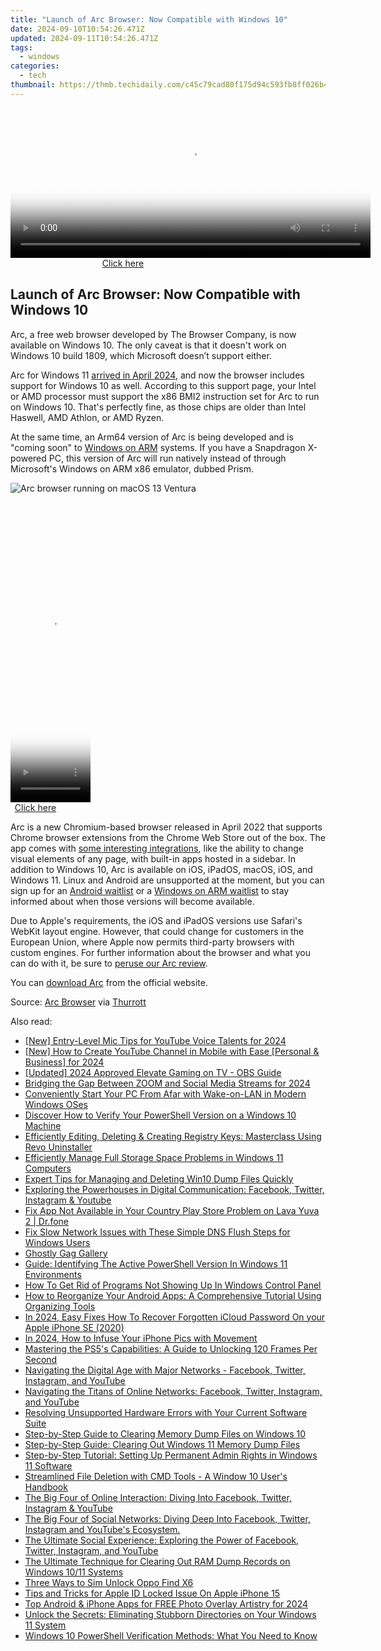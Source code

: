 ```yaml
---
title: "Launch of Arc Browser: Now Compatible with Windows 10"
date: 2024-09-10T10:54:26.471Z
updated: 2024-09-11T10:54:26.471Z
tags:
  - windows
categories:
  - tech
thumbnail: https://thmb.techidaily.com/c45c79cad80f175d94c593fb8ff026b4aafae59d206eadb54e9f9c923883caa5.jpg
---
```






<!-- affiliate ads begin -->
<span id="1938141">
					<video width="576" height="240" style="cursor:pointer"
           poster="//a.impactradius-go.com/display-clicktoplayimage/1938141.png"
           onclick="if(!this.playClicked){this.play();this.setAttribute('controls',true);this.playClicked=true;}">
	   <source src="//a.impactradius-go.com/display-ad/22993-1938141">
	   <img src="//a.impactradius-go.com/display-clicktoplayimage/1938141.png" style="border: none; height: 100%; width: 100%; object-fit: contain">
	</video>
	<div style="width:360px;text-align:center"><a href="javascript:window.open(decodeURIComponent('https%3A%2F%2Fhomestyler.sjv.io%2Fc%2F5597632%2F1938141%2F22993'), '_blank');void(0);">Click here</a></div>
</span>
<img height="0" width="0" src="https://imp.pxf.io/i/5597632/1938141/22993" style="position:absolute;visibility:hidden;" border="0" />
<!-- affiliate ads end -->




## Launch of Arc Browser: Now Compatible with Windows 10

Arc, a free web browser developed by The Browser Company, is now available on Windows 10\. The only caveat is that it doesn't work on Windows 10 build 1809, which Microsoft doesn’t support either.

 Arc for Windows 11 [arrived in April 2024](https://vp-tips.techidaily.com/2024-approved-top-12-no-cost-high-end-video-apps-for-seamless-viewing-experience-pc-and-tabletsmartphone/), and now the browser includes support for Windows 10 as well. According to this support page, your Intel or AMD processor must support the x86 BMI2 instruction set for Arc to run on Windows 10\. That's perfectly fine, as those chips are older than Intel Haswell, AMD Athlon, or AMD Ryzen.

 At the same time, an Arm64 version of Arc is being developed and is "coming soon" to [Windows on ARM](https://fox-http.techidaily.com/essential-list-best-microphones-for-4k-ultra-hd/) systems. If you have a Snapdragon X-powered PC, this version of Arc will run natively instead of through Microsoft's Windows on ARM x86 emulator, dubbed Prism.

![Arc browser running on macOS 13 Ventura](https://static1.howtogeekimages.com/wordpress/wp-content/uploads/2023/04/arc_browser_featured.jpg) 





<!-- affiliate ads begin -->
<span id="1993647">
					<video width="128" height="480" style="cursor:pointer"
           poster="//a.impactradius-go.com/display-clicktoplayimage/1993647.png"
           onclick="if(!this.playClicked){this.play();this.setAttribute('controls',true);this.playClicked=true;}">
	   <source src="//a.impactradius-go.com/display-ad/22993-1993647">
	   <img src="//a.impactradius-go.com/display-clicktoplayimage/1993647.png" style="border: none; height: 100%; width: 100%; object-fit: contain">
	</video>
	<div style="width:80px;text-align:center"><a href="javascript:window.open(decodeURIComponent('https%3A%2F%2Fhomestyler.sjv.io%2Fc%2F5597632%2F1993647%2F22993'), '_blank');void(0);">Click here</a></div>
</span>
<img height="0" width="0" src="https://imp.pxf.io/i/5597632/1993647/22993" style="position:absolute;visibility:hidden;" border="0" />
<!-- affiliate ads end -->




 Arc is a new Chromium-based browser released in April 2022 that supports Chrome browser extensions from the Chrome Web Store out of the box. The app comes with [some interesting integrations](https://arc.net/integrations), like the ability to change visual elements of any page, with built-in apps hosted in a sidebar. In addition to Windows 10, Arc is available on iOS, iPadOS, macOS, iOS, and Windows 11\. Linux and Android are unsupported at the moment, but you can sign up for an [Android waitlist](https://browserco.typeform.com/to/i5p2MBU5) or a [Windows on ARM waitlist](https://browserco.typeform.com/Arc-Windows-ARM) to stay informed about when those versions will become available.

 Due to Apple's requirements, the iOS and iPadOS versions use Safari's WebKit layout engine. However, that could change for customers in the European Union, where Apple now permits third-party browsers with custom engines. For further information about the browser and what you can do with it, be sure to [peruse our Arc review](https://instagram-video-recordings.techidaily.com/the-art-of-sharing-horizontals-in-igtvs-vertical-world/).

 You can [download Arc](https://arc.net/) from the official website.

 Source: [Arc Browser](https://resources.arc.net/hc/en-us/articles/22513842649623-Arc-for-Windows-2023-2024-Release-Notes) via [Thurrott](https://www.thurrott.com/cloud/web-browsers/306525/arc-is-now-available-for-windows-10)

<ins class="adsbygoogle"
     style="display:block"
     data-ad-format="autorelaxed"
     data-ad-client="ca-pub-7571918770474297"
     data-ad-slot="1223367746"></ins>



<ins class="adsbygoogle"
     style="display:block"
     data-ad-client="ca-pub-7571918770474297"
     data-ad-slot="8358498916"
     data-ad-format="auto"
     data-full-width-responsive="true"></ins>

<span class="atpl-alsoreadstyle">Also read:</span>
<div><ul>
<li><a href="https://facebook-video-share.techidaily.com/new-entry-level-mic-tips-for-youtube-voice-talents-for-2024/"><u>[New] Entry-Level Mic Tips for YouTube Voice Talents for 2024</u></a></li>
<li><a href="https://eaxpv-info.techidaily.com/new-how-to-create-youtube-channel-in-mobile-with-ease-personal-and-business-for-2024/"><u>[New] How to Create YouTube Channel in Mobile with Ease [Personal & Business] for 2024</u></a></li>
<li><a href="https://video-capture.techidaily.com/updated-2024-approved-elevate-gaming-on-tv-obs-guide/"><u>[Updated] 2024 Approved  Elevate Gaming on TV - OBS Guide</u></a></li>
<li><a href="https://extra-lessons.techidaily.com/bridging-the-gap-between-zoom-and-social-media-streams-for-2024/"><u>Bridging the Gap Between ZOOM and Social Media Streams for 2024</u></a></li>
<li><a href="https://win-forum.techidaily.com/conveniently-start-your-pc-from-afar-with-wake-on-lan-in-modern-windows-oses/"><u>Conveniently Start Your PC From Afar with Wake-on-LAN in Modern Windows OSes</u></a></li>
<li><a href="https://win-forum.techidaily.com/discover-how-to-verify-your-powershell-version-on-a-windows-10-machine/"><u>Discover How to Verify Your PowerShell Version on a Windows 10 Machine</u></a></li>
<li><a href="https://win-forum.techidaily.com/efficiently-editing-deleting-and-creating-registry-keys-masterclass-using-revo-uninstaller/"><u>Efficiently Editing, Deleting & Creating Registry Keys: Masterclass Using Revo Uninstaller</u></a></li>
<li><a href="https://win-forum.techidaily.com/efficiently-manage-full-storage-space-problems-in-windows-11-computers/"><u>Efficiently Manage Full Storage Space Problems in Windows 11 Computers</u></a></li>
<li><a href="https://win-forum.techidaily.com/expert-tips-for-managing-and-deleting-win10-dump-files-quickly/"><u>Expert Tips for Managing and Deleting Win10 Dump Files Quickly</u></a></li>
<li><a href="https://win-forum.techidaily.com/exploring-the-powerhouses-in-digital-communication-facebook-twitter-instagram-and-youtube/"><u>Exploring the Powerhouses in Digital Communication: Facebook, Twitter, Instagram & Youtube</u></a></li>
<li><a href="https://howto.techidaily.com/fix-app-not-available-in-your-country-play-store-problem-on-lava-yuva-2-drfone-by-drfone-fix-android-problems-fix-android-problems/"><u>Fix App Not Available in Your Country Play Store Problem on Lava Yuva 2 | Dr.fone</u></a></li>
<li><a href="https://win-forum.techidaily.com/fix-slow-network-issues-with-these-simple-dns-flush-steps-for-windows-users/"><u>Fix Slow Network Issues with These Simple DNS Flush Steps for Windows Users</u></a></li>
<li><a href="https://extra-resources.techidaily.com/ghostly-gag-gallery/"><u>Ghostly Gag Gallery</u></a></li>
<li><a href="https://win-forum.techidaily.com/guide-identifying-the-active-powershell-version-in-windows-11-environments/"><u>Guide: Identifying The Active PowerShell Version In Windows 11 Environments</u></a></li>
<li><a href="https://win-forum.techidaily.com/how-to-get-rid-of-programs-not-showing-up-in-windows-control-panel/"><u>How To Get Rid of Programs Not Showing Up In Windows Control Panel</u></a></li>
<li><a href="https://win-forum.techidaily.com/how-to-reorganize-your-android-apps-a-comprehensive-tutorial-using-organizing-tools/"><u>How to Reorganize Your Android Apps: A Comprehensive Tutorial Using Organizing Tools</u></a></li>
<li><a href="https://activate-lock.techidaily.com/in-2024-easy-fixes-how-to-recover-forgotten-icloud-password-on-your-apple-iphone-se-2020-by-drfone-ios/"><u>In 2024, Easy Fixes How To Recover Forgotten iCloud Password On your Apple iPhone SE (2020)</u></a></li>
<li><a href="https://article-tips.techidaily.com/in-2024-how-to-infuse-your-iphone-pics-with-movement/"><u>In 2024, How to Infuse Your iPhone Pics with Movement</u></a></li>
<li><a href="https://tech-renaissance.techidaily.com/mastering-the-ps5s-capabilities-a-guide-to-unlocking-120-frames-per-second/"><u>Mastering the PS5's Capabilities: A Guide to Unlocking 120 Frames Per Second</u></a></li>
<li><a href="https://win-forum.techidaily.com/navigating-the-digital-age-with-major-networks-facebook-twitter-instagram-and-youtube/"><u>Navigating the Digital Age with Major Networks - Facebook, Twitter, Instagram, and YouTube</u></a></li>
<li><a href="https://win-forum.techidaily.com/navigating-the-titans-of-online-networks-facebook-twitter-instagram-and-youtube/"><u>Navigating the Titans of Online Networks: Facebook, Twitter, Instagram, and YouTube</u></a></li>
<li><a href="https://driver-error.techidaily.com/resolving-unsupported-hardware-errors-with-your-current-software-suite/"><u>Resolving Unsupported Hardware Errors with Your Current Software Suite</u></a></li>
<li><a href="https://win-forum.techidaily.com/step-by-step-guide-to-clearing-memory-dump-files-on-windows-10/"><u>Step-by-Step Guide to Clearing Memory Dump Files on Windows 10</u></a></li>
<li><a href="https://win-forum.techidaily.com/step-by-step-guide-clearing-out-windows-11-memory-dump-files/"><u>Step-by-Step Guide: Clearing Out Windows 11 Memory Dump Files</u></a></li>
<li><a href="https://win-forum.techidaily.com/step-by-step-tutorial-setting-up-permanent-admin-rights-in-windows-11-software/"><u>Step-by-Step Tutorial: Setting Up Permanent Admin Rights in Windows 11 Software</u></a></li>
<li><a href="https://win-forum.techidaily.com/streamlined-file-deletion-with-cmd-tools-a-window-10-users-handbook/"><u>Streamlined File Deletion with CMD Tools - A Window 10 User's Handbook</u></a></li>
<li><a href="https://win-forum.techidaily.com/the-big-four-of-online-interaction-diving-into-facebook-twitter-instagram-and-youtube/"><u>The Big Four of Online Interaction: Diving Into Facebook, Twitter, Instagram & YouTube</u></a></li>
<li><a href="https://win-forum.techidaily.com/the-big-four-of-social-networks-diving-deep-into-facebook-twitter-instagram-and-youtubes-ecosystem/"><u>The Big Four of Social Networks: Diving Deep Into Facebook, Twitter, Instagram and YouTube's Ecosystem.</u></a></li>
<li><a href="https://win-forum.techidaily.com/the-ultimate-social-experience-exploring-the-power-of-facebook-twitter-instagram-and-youtube/"><u>The Ultimate Social Experience: Exploring the Power of Facebook, Twitter, Instagram, and YouTube</u></a></li>
<li><a href="https://win-forum.techidaily.com/the-ultimate-technique-for-clearing-out-ram-dump-records-on-windows-1011-systems/"><u>The Ultimate Technique for Clearing Out RAM Dump Records on Windows 10/11 Systems</u></a></li>
<li><a href="https://sim-unlock.techidaily.com/three-ways-to-sim-unlock-oppo-find-x6-by-drfone-android/"><u>Three Ways to Sim Unlock Oppo Find X6</u></a></li>
<li><a href="https://apple-account.techidaily.com/tips-and-tricks-for-apple-id-locked-issue-on-apple-iphone-15-by-drfone-ios/"><u>Tips and Tricks for Apple ID Locked Issue On Apple iPhone 15</u></a></li>
<li><a href="https://fox-http.techidaily.com/top-android-and-iphone-apps-for-free-photo-overlay-artistry-for-2024/"><u>Top Android & iPhone Apps for FREE Photo Overlay Artistry for 2024</u></a></li>
<li><a href="https://win-forum.techidaily.com/unlock-the-secrets-eliminating-stubborn-directories-on-your-windows-11-system/"><u>Unlock the Secrets: Eliminating Stubborn Directories on Your Windows 11 System</u></a></li>
<li><a href="https://win-forum.techidaily.com/windows-10-powershell-verification-methods-what-you-need-to-know/"><u>Windows 10 PowerShell Verification Methods: What You Need to Know</u></a></li>
</ul></div>
